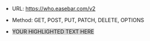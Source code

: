 

* URL: https://who.easebar.com/v2
* Method: GET, POST, PUT, PATCH, DELETE, OPTIONS

* <span style="background-color: lightgrey;">YOUR HIGHLIGHTED TEXT HERE</span>
